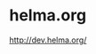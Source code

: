 <!--
id: 1446518074
link: http://kevinisom.info/post/1446518074/helma-org
slug: helma-org
date: Mon Nov 01 2010 03:40:45 GMT+1300 (NZDT)
raw: {"blog_name":"kevinisom","id":1446518074,"post_url":"http://kevinisom.info/post/1446518074/helma-org","slug":"helma-org","type":"link","date":"2010-10-31 14:40:45 GMT","timestamp":1288536045,"state":"published","format":"html","reblog_key":"B1HrHOye","tags":[],"short_url":"http://tmblr.co/Zw68Yy1ME1qw","highlighted":[],"feed_item":"http://dev.helma.org/","from_feed_id":"650234","note_count":0,"title":"helma.org","url":"http://dev.helma.org/","description":""}
publish: 2010-11-01
tags: 
title: helma.org
-->


helma.org
=========

<http://dev.helma.org/>


